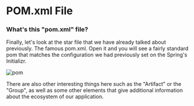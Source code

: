 # POM.xml File

### What's this "pom.xml" file?
Finally, let's look at the star file that we have already talked about previously. The famous pom.xml. Open it and you will see a fairly standard pom that matches the configuration we had previously set on the Spring's Initializr.

![pom](https://github.com/Epiclifexx/study/assets/67592651/7773c871-2109-4c89-988c-3d6e172694ac)

There are also other interesting things here such as the "Artifact" or the "Group", as well as some other elements that give additional information about the ecosystem of our application.
